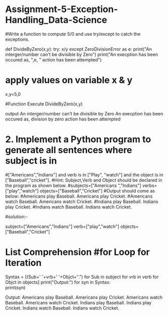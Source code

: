 # Assignment-5-Exception-Handling_Data-Science

#Write a function to compute 5/0 and use try/except to catch the exceptions.

def DivideByZero(x,y):
    try:
        x/y
    except ZeroDivisionError as e:
        print("An interger/number can't be divisible by Zero")
        print("An execption has been occured as, ",e, " action has been attempted")

# apply values on variable x & y
x,y=5,0

#Function Execute
DivideByZero(x,y)

output
An interger/number can't be divisible by Zero
An execption has been occured as,  division by zero  action has been attempted

# 2. Implement a Python program to generate all sentences where subject is in 
#["Americans","Indians"] and verb is in ["Play", "watch"] and the object is in ["Baseball","cricket"].
            #Hint: Subject,Verb and Object should be declared in the program as shown below.
                   #subjects=["Americans ","Indians"] verbs=["play","watch"] objects=["Baseball","Cricket"]
                #Output should come as below:
                #Americans play Baseball. Americans play Cricket.
                #Americans watch Baseball. Americans watch Cricket. 
                #Indians play Baseball. Indians play Cricket. 
                #Indians watch Baseball. Indians watch Cricket.

#solution:-

subject=["Americans","Indians"]
verb=["play","watch"]
objects=["Baseball","Cricket"]
# List Comprehension  #for Loop for Iteration
Syntax = [(Sub+' '+vrb+' '+Objct+".") for Sub in subject for vrb in verb for Objct in objects]
print("Output:")
for syn in Syntax:    
    print(syn)


Output:
Americans play Baseball.
Americans play Cricket.
Americans watch Baseball.
Americans watch Cricket.
Indians play Baseball.
Indians play Cricket.
Indians watch Baseball.
Indians watch Cricket.
